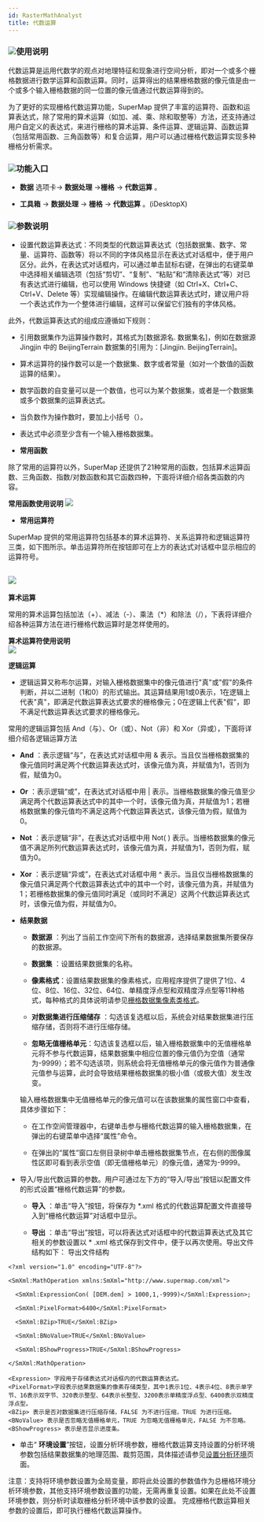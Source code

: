 ```yaml
---
id: RasterMathAnalyst
title: 代数运算  
---
```

 ### ![](../../img/read.gif)使用说明

代数运算是运用代数学的观点对地理特征和现象进行空间分析，即对一个或多个栅格数据进行数学运算和函数运算。同时，运算得出的结果栅格数据的像元值是由一个或多个输入栅格数据的同一位置的像元值通过代数运算得到的。

 为了更好的实现栅格代数运算功能，SuperMap
提供了丰富的运算符、函数和运算表达式，除了常用的算术运算（如加、减、乘、除和取整等）方法，还支持通过用户自定义的表达式，来进行栅格的算术运算、条件运算、逻辑运算、函数运算（包括常用函数、三角函数等）和复合运算，用户可以通过栅格代数运算实现多种栅格分析需求。

 ### ![](../../img/read.gif)功能入口

 * **数据** 选项卡-> **数据处理** ->**栅格** -> **代数运算** 。

 * **工具箱** -> **数据处理** -> **栅格** -> **代数运算** 。(iDesktopX)


 ### ![](../../img/read.gif)参数说明


 * 设置代数运算表达式：不同类型的代数运算表达式（包括数据集、数字、常量、运算符、函数等）将以不同的字体风格显示在表达式对话框中，便于用户区分。此外，在表达式对话框内，可以通过单击鼠标右键，在弹出的右键菜单中选择相关编辑选项（包括“剪切”、“复制”、“粘贴”和“清除表达式”等）对已有表达式进行编辑，也可以使用
Windows 快捷键（如 Ctrl+X、Ctrl+C、Ctrl+V、Delete
等）实现编辑操作。在编辑代数运算表达式时，建议用户将一个表达式作为一个整体进行编辑，这样可以保留它们独有的字体风格。

 此外，代数运算表达式的组成应遵循如下规则：

* 引用数据集作为运算操作数时，其格式为[数据源名. 数据集名]，例如在数据源 Jingjin 中的 BeijingTerrain
数据集的引用为：[Jingjin. BeijingTerrain]。

* 算术运算符的操作数可以是一个数据集、数字或者常量（如对一个数值的函数运算的结果）。

* 数学函数的自变量可以是一个数值，也可以为某个数据集，或者是一个数据集或多个数据集的运算表达式。

* 当负数作为操作数时，要加上小括号（）。

* 表达式中必须至少含有一个输入栅格数据集。

 * **常用函数**



 除了常用的运算符以外，SuperMap
还提供了21种常用的函数，包括算术运算函数、三角函数、指数/对数函数和其它函数四种，下面将详细介绍各类函数的内容。


**常用函数使用说明** 
  ![](img/CommonFunction.png) 

 * **常用运算符**

 SuperMap 提供的常用运算符包括基本的算术运算符、关系运算符和逻辑运算符三类，如下图所示。单击运算符所在按钮即可在上方的表达式对话框中显示相应的运算符号。



 ![](img/operator.png)  
 ---  

 **算术运算**



 常用的算术运算包括加法（+）、减法（-）、乘法（*）和除法（/），下表将详细介绍各种运算方法在进行栅格代数运算时是怎样使用的。



**算术运算符使用说明**   
 ![](img/ArithmeticOperator.png)  

 **逻辑运算**

* 逻辑运算又称布尔运算，对输入栅格数据集中的像元值进行"真"或"假"的条件判断，并以二进制（1和0）的形式输出。其运算结果用1或0表示，1在逻辑上代表"真"，即满足代数运算表达式要求的栅格像元；0在逻辑上代表"假"，即不满足代数运算表达式要求的栅格像元。

 常用的逻辑运算包括 And（与）、Or（或）、Not（非）和 Xor（异或），下面将详细介绍各逻辑运算方法

* **And** ：表示逻辑“与”，在表达式对话框中用 & 表示。当且仅当栅格数据集的像元值同时满足两个代数运算表达式时，该像元值为真，并赋值为1，否则为假，赋值为0。

* **Or** ：表示逻辑“或”，在表达式对话框中用 | 表示。当栅格数据集的像元值至少满足两个代数运算表达式中的其中一个时，该像元值为真，并赋值为1；若栅格数据集的像元值均不满足这两个代数运算表达式，该像元值为假，赋值为0。

* **Not** ：表示逻辑“非”，在表达式对话框中用 Not( ) 表示。当栅格数据集的像元值不满足所列代数运算表达式时，该像元值为真，并赋值为1，否则为假，赋值为0。

* **Xor** ：表示逻辑“异或”，在表达式对话框中用 ^ 表示。当且仅当栅格数据集的像元值只满足两个代数运算表达式中的其中一个时，该像元值为真，并赋值为1；若栅格数据集的像元值同时满足（或同时不满足）这两个代数运算表达式时，该像元值为假，并赋值为0。

 * **结果数据**

    * **数据源** ：列出了当前工作空间下所有的数据源，选择结果数据集所要保存的数据源。

    * **数据集** ：设置结果数据集的名称。

    * **像素格式**：设置结果数据集的像素格式，应用程序提供了提供了1位、4位、8位、16位、32位、64位、单精度浮点型和双精度浮点型等11种格式，每种格式的具体说明请参见[栅格数据集像素类格式](../../Analyst/VectorRasterConvert/PixelFormat)。

    * **对数据集进行压缩储存** ：勾选该复选框以后，系统会对结果数据集进行压缩存储，否则将不进行压缩存储。

    * **忽略无值栅格单元**：勾选该复选框以后，输入栅格数据集中的无值栅格单元将不参与代数运算，结果数据集中相应位置的像元值仍为空值（通常为-9999）；若不勾选该项，则系统会将无值栅格单元的像元值作为普通像元值参与运算，此时会导致结果栅格数据集的极小值（或极大值）发生改变。



    输入栅格数据集中无值栅格单元的像元值可以在该数据集的属性窗口中查看，具体步骤如下：



    * 在工作空间管理器中，右键单击参与栅格代数运算的输入栅格数据集，在弹出的右键菜单中选择“属性”命令。

    * 在弹出的“属性”窗口左侧目录树中单击栅格数据集节点，在右侧的图像属性区即可看到表示空值（即无值栅格单元）的像元值，通常为-9999。

 * 导入/导出代数运算的参数。用户可通过左下方的“导入/导出”按钮以配置文件的形式设置“栅格代数运算”的参数。

    * **导入** ：单击“导入”按钮，将保存为 *.xml 格式的代数运算配置文件直接导入到“栅格代数运算”对话框中显示。

    * **导出** ：单击“导出”按钮，可以将表达式对话框中的代数运算表达式及其它相关的参数设置以 * .xml 格式保存到文件中，便于以再次使用。导出文件结构如下： 导出文件结构 


```  
<?xml version="1.0" encoding="UTF-8"?>

<SmXml:MathOperation xmlns:SmXml="http://www.supermap.com/xml">

  <SmXml:ExpressionCon( [DEM.dem] > 1000,1,-9999)</SmXml:Expression>;

  <SmXml:PixelFormat>6400</SmXml:PixelFormat>

  <SmXml:BZip>TRUE</SmXml:BZip>

  <SmXml:BNoValue>TRUE</SmXml:BNoValue>

  <SmXml:BShowProgress>TRUE</SmXml:BShowProgress>

</SmXml:MathOperation>

<Expression> 字段用于存储表达式对话框内的代数运算表达式。
<PixelFormat>字段表示结果数据集的像素存储类型，其中1表示1位、4表示4位、8表示单字节、16表示双字节、320表示整型、64表示长整型、3200表示单精度浮点型、6400表示双精度浮点型。
<BZip> 表示是否对数据集进行压缩存储，FALSE 为不进行压缩，TRUE 为进行压缩。
<BNoValue> 表示是否忽略无值栅格单元，TRUE 为忽略无值栅格单元，FALSE 为不忽略。
<BShowProgress> 表示是否显示进度条。  
```  

* 单击“ **环境设置**”按钮，设置分析环境参数，栅格代数运算支持设置的分析环境参数包括结果数据集的地理范围、裁剪范围，具体描述请参见[设置分析环境](../../Analyst/Raster/AnalystEnvironment)页面。

注意：支持将环境参数设置为全局变量，即将此处设置的参数值作为总栅格环境分析环境参数，其他支持环境参数设置的功能，无需再重复设置。如果在此处不设置环境参数，则分析时读取栅格分析环境中该参数的设置。
 完成栅格代数运算相关参数的设置后，即可执行栅格代数运算操作。


